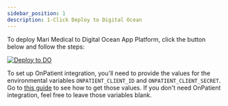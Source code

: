 ```yaml
---
sidebar_position: 1
description: 1-Click Deploy to Digital Ocean
---
```


To deploy Mari Medical to Digital Ocean App Platform, click the button below and follow the steps:

[![Deploy to DO](https://www.deploytodo.com/do-btn-blue.svg)](https://cloud.digitalocean.com/apps/new?repo=https://github.com/cfu288/mari-medical/tree/main)

To set up OnPatient integration, you'll need to provide the values for the environmental variables `ONPATIENT_CLIENT_ID` and `ONPATIENT_CLIENT_SECRET`. Go to [this guide](./onpatient-setup) to see how to get those values. If you don't need OnPatient integration, feel free to leave those variables blank.

